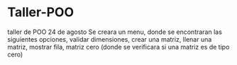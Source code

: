 # Taller-POO
taller de POO 24 de agosto
Se creara un menu, donde se encontraran las siguientes opciones, validar dimensiones, crear una matriz, llenar una matriz, mostrar fila, matriz cero (donde se verificara si una matriz es de tipo cero)   
